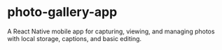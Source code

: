 # photo-gallery-app
A React Native mobile app for capturing, viewing, and managing photos with local storage, captions, and basic editing.
